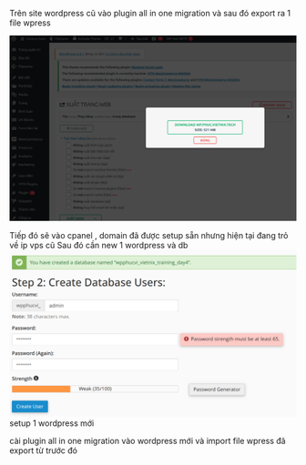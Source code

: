 Trên site wordpress cũ vào plugin all in one migration và sau đó export ra 1 file wpress

![Mô tả ảnh](/day4/img/pic1.png)


Tiếp đó sẽ vào cpanel , domain đã được setup sẵn nhưng hiện tại đang trỏ về ip vps cũ 
Sau đó cần new 1 wordpress và db
![Mô tả ảnh](day4/img/createdb1.png)
setup 1 wordpress mới

cài plugin all in one migration vào wordpress mới và import file wpress đã export từ trước đó

